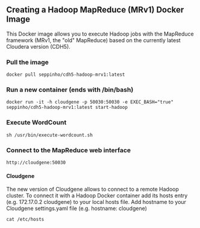 ## Creating a Hadoop MapReduce (MRv1) Docker Image 

This Docker image allows you to execute Hadoop jobs with the MapReduce framework (MRv1, the "old" MapReduce) based on the currently latest Cloudera version (CDH5). 


### Pull the image

	docker pull seppinho/cdh5-hadoop-mrv1:latest
	


### Run a new container (ends with /bin/bash)

	docker run -it -h cloudgene -p 50030:50030 -e EXEC_BASH="true" seppinho/cdh5-hadoop-mrv1:latest start-hadoop



### Execute WordCount

	sh /usr/bin/execute-wordcount.sh



### Connect to the MapReduce web interface

    http://cloudgene:50030

#### Cloudgene
The new version of Cloudgene allows to connect to a remote Hadoop cluster.
To connect it with a Hadoop Docker container add its hosts entry (e.g. 172.17.0.2 cloudgene) to your local hosts file. Add hostname to your Cloudgene settings.yaml file (e.g. hostname: cloudgene)

    cat /etc/hosts 
    
